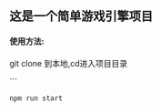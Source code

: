 <h2>这是一个简单游戏引擎项目</h2>
<p>
  <h4>使用方法:</h4>
  <p>git clone 到本地,cd进入项目目录</p>
</p>
```


```
npm run start

